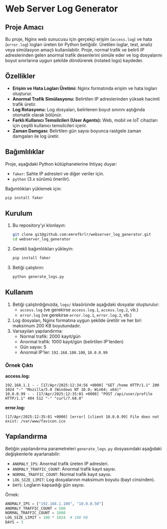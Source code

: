 # Web Server Log Generator

## Proje Amacı
Bu proje, Nginx web sunucusu için gerçekçi erişim (`access.log`) ve hata (`error.log`) logları üreten bir Python betiğidir. Üretilen loglar, test, analiz veya simülasyon amaçlı kullanılabilir. Proje, normal trafik ve belirli IP adreslerinden gelen anormal trafik desenlerini simüle eder ve log dosyalarını boyut sınırlarına uygun şekilde döndürerek (rotated logs) kaydeder.

## Özellikler
- **Erişim ve Hata Logları Üretimi:** Nginx formatında erişim ve hata logları oluşturur.
- **Anormal Trafik Simülasyonu:** Belirtilen IP adreslerinden yüksek hacimli trafik üretir.
- **Log Rotasyonu:** Log dosyaları, belirlenen boyut sınırını aştığında otomatik olarak bölünür.
- **Farklı Kullanıcı Temsilcileri (User Agents):** Web, mobil ve IoT cihazları için çeşitli kullanıcı temsilcileri içerir.
- **Zaman Damgası:** Belirtilen gün sayısı boyunca rastgele zaman damgaları ile log üretir.

## Bağımlılıklar
Proje, aşağıdaki Python kütüphanelerine ihtiyaç duyar:
- `faker`: Sahte IP adresleri ve diğer veriler için.
- `python` (3.x sürümü önerilir).

Bağımlılıkları yüklemek için:
```bash
pip install faker
```

## Kurulum
1. Bu repository'yi klonlayın:
   ```bash
   git clone git@github.com:emrefkrlr/webserver_log_generator.git
   cd webserver_log_generator
   ```
2. Gerekli bağımlılıkları yükleyin:
   ```bash
   pip install faker
   ```
3. Betiği çalıştırın:
   ```bash
   python generate_logs.py
   ```

## Kullanım
1. Betiği çalıştırdığınızda, `logs/` klasöründe aşağıdaki dosyalar oluşturulur:
   - `access.log` (ve gerekirse `access.log.1`, `access.log.2`, vb.)
   - `error.log` (ve gerekirse `error.log.1`, `error.log.2`, vb.)
2. Log dosyaları, Nginx formatına uygun şekilde üretilir ve her biri maksimum 200 KB boyutundadır.
3. Varsayılan yapılandırma:
   - Normal trafik: 2000 kayıt/gün
   - Anormal trafik: 1000 kayıt/gün (belirtilen IP'lerden)
   - Gün sayısı: 5
   - Anormal IP'ler: `192.168.100.100`, `10.0.0.99`

### Örnek Çıktı
**access.log:**
```
192.168.1.1 - - [17/Apr/2025:12:34:56 +0000] "GET /home HTTP/1.1" 200 1024 "-" "Mozilla/5.0 (Windows NT 10.0; Win64; x64)"
10.0.0.99 - - [17/Apr/2025:12:35:01 +0000] "POST /api/user/profile HTTP/1.1" 404 512 "-" "curl/7.68.0"
```

**error.log:**
```
[17/Apr/2025:12:35:01 +0000] [error] [client 10.0.0.99] File does not exist: /var/www/favicon.ico
```

## Yapılandırma
Betiğin yapılandırma parametreleri `generate_logs.py` dosyasındaki aşağıdaki değişkenlerle ayarlanabilir:
- `ANOMALY_IPS`: Anormal trafik üreten IP adresleri.
- `ANOMALY_TRAFFIC_COUNT`: Anormal trafik kayıt sayısı.
- `NORMAL_TRAFFIC_COUNT`: Normal trafik kayıt sayısı.
- `LOG_SIZE_LIMIT`: Log dosyalarının maksimum boyutu (bayt cinsinden).
- `DAYS`: Logların kapsadığı gün sayısı.

Örnek:
```python
ANOMALY_IPS = ["192.168.1.100", "10.0.0.50"]
ANOMALY_TRAFFIC_COUNT = 500
NORMAL_TRAFFIC_COUNT = 1000
LOG_SIZE_LIMIT = 100 * 1024  # 100 KB
DAYS = 3
```
